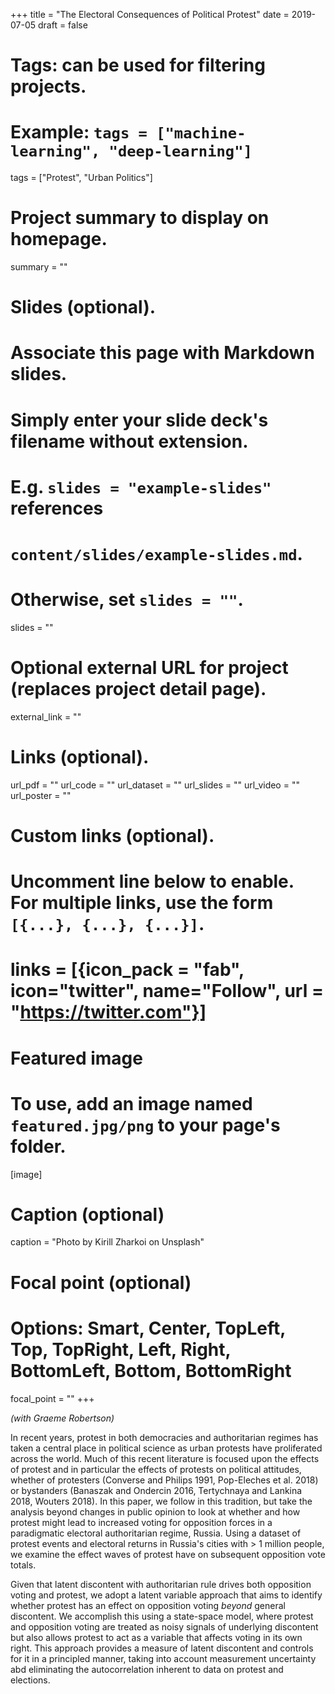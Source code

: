 +++
title = "The Electoral Consequences of Political Protest"
date = 2019-07-05
draft = false

# Tags: can be used for filtering projects.
# Example: `tags = ["machine-learning", "deep-learning"]`
tags = ["Protest", "Urban Politics"]

# Project summary to display on homepage.
summary = ""

# Slides (optional).
#   Associate this page with Markdown slides.
#   Simply enter your slide deck's filename without extension.
#   E.g. `slides = "example-slides"` references 
#   `content/slides/example-slides.md`.
#   Otherwise, set `slides = ""`.
slides = ""

# Optional external URL for project (replaces project detail page).
external_link = ""

# Links (optional).
url_pdf = ""
url_code = ""
url_dataset = ""
url_slides = ""
url_video = ""
url_poster = ""

# Custom links (optional).
#   Uncomment line below to enable. For multiple links, use the form `[{...}, {...}, {...}]`.
# links = [{icon_pack = "fab", icon="twitter", name="Follow", url = "https://twitter.com"}]

# Featured image
# To use, add an image named `featured.jpg/png` to your page's folder. 
[image]
  # Caption (optional)
  caption = "Photo by Kirill Zharkoi on Unsplash"

  # Focal point (optional)
  # Options: Smart, Center, TopLeft, Top, TopRight, Left, Right, BottomLeft, Bottom, BottomRight
  focal_point = ""
+++

*(with Graeme Robertson)*

In recent years, protest in both democracies and authoritarian regimes has taken a central place in political science as urban protests have proliferated across the world. Much of this recent literature is focused upon the effects of protest and in particular the effects of protests on political attitudes, whether of protesters (Converse and Philips 1991, Pop-Eleches et al. 2018) or bystanders (Banaszak and Ondercin 2016, Tertychnaya and Lankina 2018, Wouters 2018). In this paper, we follow in this tradition, but take the analysis beyond changes in public opinion to look at whether and how protest might lead to increased voting for opposition forces in a paradigmatic electoral authoritarian regime, Russia. Using a dataset of protest events and electoral returns in Russia's cities with > 1 million people, we examine the effect waves of protest have on subsequent opposition vote totals.

Given that latent discontent with authoritarian rule drives both opposition voting and protest, we adopt a latent variable approach that aims to identify whether protest has an effect on opposition voting *beyond* general discontent. We accomplish this using a state-space model, where protest and opposition voting are treated as noisy signals of underlying discontent but also allows protest to act as a variable that affects voting in its own right. This approach provides a measure of latent discontent and controls for it in a principled manner, taking into account measurement uncertainty abd eliminating the autocorrelation inherent to data on protest and elections.
